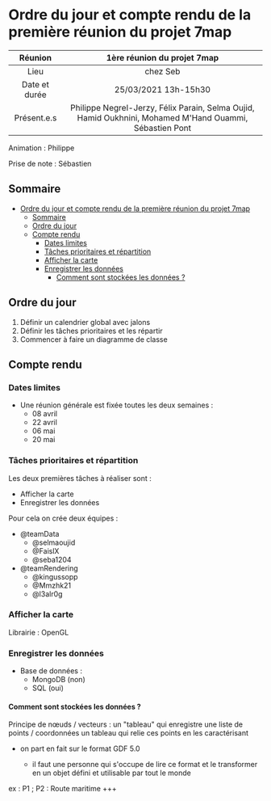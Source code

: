 # Ordre du jour et compte rendu de la première réunion du projet 7map

|    Réunion    |                                       1ère réunion du projet 7map                                       |
| :-----------: | :-----------------------------------------------------------------------------------------------------: |
|     Lieu      |                                                chez Seb                                                 |
| Date et durée |                                          25/03/2021 13h-15h30                                           |
|  Présent.e.s  | Philippe Negrel-Jerzy, Félix Parain, Selma Oujid, Hamid Oukhnini, Mohamed M'Hand Ouammi, Sébastien Pont |

Animation : Philippe

Prise de note : Sébastien

## Sommaire

- [Ordre du jour et compte rendu de la première réunion du projet 7map](#ordre-du-jour-et-compte-rendu-de-la-première-réunion-du-projet-7map)
  - [Sommaire](#sommaire)
  - [Ordre du jour](#ordre-du-jour)
  - [Compte rendu](#compte-rendu)
    - [Dates limites](#dates-limites)
    - [Tâches prioritaires et répartition](#tâches-prioritaires-et-répartition)
    - [Afficher la carte](#afficher-la-carte)
    - [Enregistrer les données](#enregistrer-les-données)
      - [Comment sont stockées les données ?](#comment-sont-stockées-les-données-)

## Ordre du jour

1. Définir un calendrier global avec jalons
2. Définir les tâches prioritaires et les répartir
3. Commencer à faire un diagramme de classe

## Compte rendu

### Dates limites

- Une réunion générale est fixée toutes les deux semaines :
  - 08 avril
  - 22 avril
  - 06 mai
  - 20 mai

### Tâches prioritaires et répartition

Les deux premières tâches à réaliser sont :

- Afficher la carte
- Enregistrer les données

Pour cela on crée deux équipes :

- @teamData
  - @selmaoujid
  - @FaislX
  - @seba1204
- @teamRendering
  - @kingussopp
  - @Mmzhk21
  - @l3alr0g

### Afficher la carte

Librairie : OpenGL

### Enregistrer les données

- Base de données :
  - MongoDB (non)
  - SQL (oui)

#### Comment sont stockées les données ?

 Principe de nœuds / vecteurs :
un "tableau" qui enregistre une liste de points / coordonnées
un tableau qui relie ces points en les caractérisant

- on part en fait sur le format GDF 5.0

  - il faut une personne qui s'occupe de lire ce format et le transformer en un objet défini et utilisable par tout le monde

ex :
P1 ; P2 : Route maritime +++
